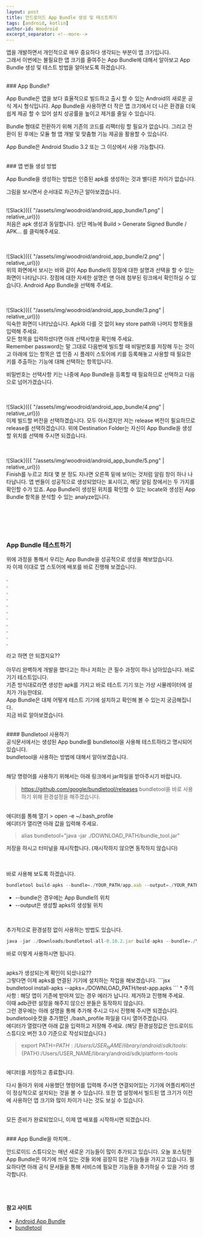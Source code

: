 ```yaml
---
layout: post
title: 안드로이드 App Bundle 생성 및 테스트하기
tags: [android, kotlin]
author-id: Woodroid
excerpt_separator: <!--more-->
---
```


앱을 개발하면서 개인적으로 매우 중요하다 생각되는 부분이 앱 크기입니다.
<br>그래서 이번에는 불필요한 앱 크기를 줄여주는 App Bundle에 대해서 알아보고 
App Bundle 생성 및 테스트 방법을 알아보도록 하겠습니다.

<!--more-->

<br>
### App Bundle?

App Bundle은 앱을 보다 효율적으로 빌드하고 출시 할 수 있는 Android의 새로운 공식 게시 형식입니다.
App Bundle을 사용하면 더 작은 앱 크기에서 더 나은 환경을 더욱 쉽게 ​​제공 할 수 있어 설치 성공률을 높이고 제거를 줄일 수 있습니다. 

Bundle 형태로 전환하기 위해 기존의 코드를 리팩터링 할 필요가 없습니다.
그리고 전환이 된 후에는 모듈 형 앱 개발 및 맞춤형 기능 제공을 활용할 수 있습니다.

App Bundle은 Android Studio 3.2 또는 그 이상에서 사용 가능합니다.

<br>
### 앱 번들 생성 방법

App Bundle을 생성하는 방법은 인증된 apk를 생성하는 것과 별다른 차이가 없습니다.

그림을 보시면서 순서대로 차근차근 알아보겠습니다.

<br>
![Slack]({{ "/assets/img/woodroid/android_app_bundle/1.png" | relative_url}})
<br>
처음은 apk 생성과 동일합니다. 상단 메뉴에 Build > Generate Signed Bundle / APK... 를 클릭해주세요.

<br><br>
![Slack]({{ "/assets/img/woodroid/android_app_bundle/2.png" | relative_url}})
<br>
위의 화면에서 보시는 바와 같이 App Bundle의 장점에 대한 설명과 선택을 할 수 있는 화면이 나타납니다.
장점에 대한 자세한 설명은 맨 아래 첨부된 링크에서 확인하실 수 있습니다.
Android App Bundle을 선택해 주세요.

<br><br>
![Slack]({{ "/assets/img/woodroid/android_app_bundle/3.png" | relative_url}})
<br>
익숙한 화면이 나타났습니다. Apk와 다를 것 없이 key store path와 나머지 항목들을 입력해 주세요.
<br>모든 항목을 입력하셨다면 아래 선택사항을 확인해 주세요.
<br>Remember password는 말 그대로 다음번에 빌드할 때 비밀번호를 저장해 두는 것이고
아래에 있는 항목은 앱 인증 시 플레이 스토어에 키를 등록해놓고 사용할 때 필요한 키를 추출하는 기능에 대해 선택하는 항목입니다.

비밀번호는 선택사항 키는 나중에 App Bundle을 등록할 때 필요하므로 선택하고 다음으로 넘어가겠습니다.

<br><br>
![Slack]({{ "/assets/img/woodroid/android_app_bundle/4.png" | relative_url}})
<br>
이제 빌드할 버전을 선택하겠습니다. 모두 아시겠지만 저는 release 버전이 필요하므로 release를 선택하겠습니다.
위에 Destination Folder는 자신이 App Bundle을 생성할 위치를 선택해 주시면 되겠습니다.

<br><br>
![Slack]({{ "/assets/img/woodroid/android_app_bundle/5.png" | relative_url}})
<br>
Finish를 누르고 최대 몇 분 정도 지나면 오른쪽 밑에 보이는 것처럼 알림 창이 하나 나타납니다.
앱 번들이 성공적으로 생성되었다는 표시이고, 해당 알림 창에서는 두 가지를 확인할 수가 있죠.
App Bundle이 생성된 위치를 확인할 수 있는 locate와 생성된 App Bundle 항목을 분석할 수 있는 analyze입니다.

<br><br><br><br>
### App Bundle 테스트하기

위에 과정을 통해서 우리는 App Bundle을 성공적으로 생성을 해보았습니다.
<br>자 이제 이대로 앱 스토어에 배포를 바로 진행해 보겠습니다.

.<br>
.<br>
.<br>
.<br>
.<br>
.<br>
.<br>
.<br>
.<br>
.<br>
.<br>

라고 하면 안 되겠지요??
<br><br>아무리 완벽하게 개발을 했다고는 하나 저희는 큰 필수 과정이 하나 남아있습니다.
바로 기기 테스트입니다.
<br>기존 방식대로라면 생성한 apk를 가지고 바로 테스트 기기 또는 가상 시뮬레이터에 설치가 가능한데요.
<br>App Bundle은 대체 어떻게 테스트 기기에 설치하고 확인해 볼 수 있는지 궁금해집니다.
<br>지금 바로 알아보겠습니다. 

<br>
#### Bundletool 사용하기

<br>
공식문서에서는 생성된 App bundle를 bundletool을 사용해 테스트하라고 명시되어있습니다.
<br>bundletool을 사용하는 방법에 대해서 알아보겠습니다.

<br>해당 명령어를 사용하기 위해서는 아래 링크에서 jar파일을 받아주시기 바랍니다.
> <a href="https://github.com/google/bundletool/releases" target="_blank">https://github.com/google/bundletool/releases</a>
bundletool을 바로 사용하기 위해 환경설정을 해주겠습니다.

<br>
에디터를 통해 열기
> open -e ~/.bash_profile

<br>
에디터가 열리면 아래 값을 입력해 주세요.

> alias bundletool="java -jar ./DOWNLOAD_PATH/bundle_tool.jar"

저장을 하시고 터미널을 재시작합니다. (재시작하지 않으면 동작하지 않습니다)

<br><br>
바로 사용해 보도록 하겠습니다.
```jsx
bundletool build-apks --bundle=./YOUR_PATH/app.aab --output=./YOUR_PATH/test-app.apks
```
* --bundle은 경우에는 App Bundle의 위치
* --output은 생성할 apks의 생성될 위치

<br>

추가적으로 환경설정 없이 사용하는 방법도 있습니다.
```jsx
java -jar ./Downloads/bundletool-all-0.10.2.jar build-apks --bundle=./YOUR_PATH/app.aab --output=./YOUR_PATH/test-app.apks
```

바로 이렇게 사용하시면 됩니다.

<br>
apks가 생성되는게 확인이 되셨나요??
<br>그렇다면 이제 apks를 연결된 기기에 설치하는 작업을 해보겠습니다.
```jsx
bundletool install-apks --apks=./DOWNLOAD_PATH/test-app.apks
```
* 주의사항 : 해당 앱이 기존에 받아져 있는 경우 에러가 납니다. 제거하고 진행해 주세요.


<br>
이때 adb관련 설정을 해주지 않으신 분들은 동작하지 않습니다.
<br>그런 경우에는 아래 설명을 통해 추가해 주시고 다시 진행해 주시면 되겠습니다.

<br>
bundletool숏컷을 추가했던 ./bash_profile 파일을 다시 열어주겠습니다.
<br>에디터가 열렸다면 아래 값을 입력하고 저장해 주세요.
(해당 환경설정값은 안드로이드 스튜디오 버전 3.0 기준으로 작성되었습니다.)

> export PATH=${PATH}:/Users/USER_NAME/library/android/sdk/tools:${PATH}:/Users/USER_NAME/library/android/sdk/platform-tools

<br>
에디터를 저장하고 종료합니다.

다시 돌아가 위에 사용했던 명령어를 입력해 주시면 연결되어있는 기기에 어플리케이션이 정상적으로 설치되는 것을 볼 수 있습니다. 또한 앱 설정에서 빌드된 앱 크기가 이전에 사용하던 앱 크기와 많이 차이가 나는 것도 보실 수 있습니다.

<br>모든 준비가 완료되었으니, 이제 앱 배포를 시작하시면 되겠습니다.

<br>
### App Bundle을 마치며..

안드로이드 스튜디오는 매년 새로운 기능들이 많이 추가되고 있습니다.
오늘 포스팅한 App Bundle은 여기에 쓰여 있는 것들 외에 굉장히 많은 기능들을 가지고 있습니다.
필요하다면 아래 공식 문서들을 통해 서비스에 필요한 기능들을 추가하실 수 있을 거라 생각합니다.

<br><br>
#### 참고 사이트

* <a href="https://developer.android.com/platform/technology/app-bundle">Android App Bundle</a>
* <a href="https://developer.android.com/studio/command-line/bundletool">bundletool</a>


<br><br><br><br>